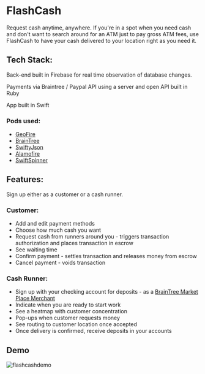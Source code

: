 # FlashCash
Request cash anytime, anywhere.
If you're in a spot when you need cash and don't want to search around for an ATM just to pay gross ATM fees, use FlashCash to have your cash delivered to your location right as you need it. 

## Tech Stack:

Back-end built in Firebase for real time observation of database changes.

Payments via Braintree / Paypal API using a server and open API built in Ruby

App built in Swift 

### Pods used:

* [GeoFire](https://github.com/firebase/geofire-objc)
* [BrainTree](https://github.com/braintree/braintree_ios)
* [SwiftyJson](https://github.com/SwiftyJSON/SwiftyJSON)
* [Alamofire](https://github.com/Alamofire/Alamofire)
* [SwiftSpinner](https://github.com/icanzilb/SwiftSpinner)

## Features:

Sign up either as a customer or a cash runner. 

### Customer:

* Add and edit payment methods
* Choose how much cash you want
* Request cash from runners around you - triggers transaction authorization and places transaction in escrow
* See waiting time
* Confirm payment - settles transaction and releases money from escrow
* Cancel payment - voids transaction

### Cash Runner:

* Sign up with your checking account for deposits - as a [BrainTree Market Place Merchant](https://developers.braintreepayments.com/guides/marketplace/overview)
* Indicate when you are ready to start work
* See a heatmap with customer concentration
* Pop-ups when customer requests money
* See routing to customer location once accepted
* Once delivery is confirmed, receive deposits in your accounts

## Demo
![flashcashdemo](https://cloud.githubusercontent.com/assets/1372815/10719930/c8de294c-7b4e-11e5-934c-84a067fb6e1d.gif)
